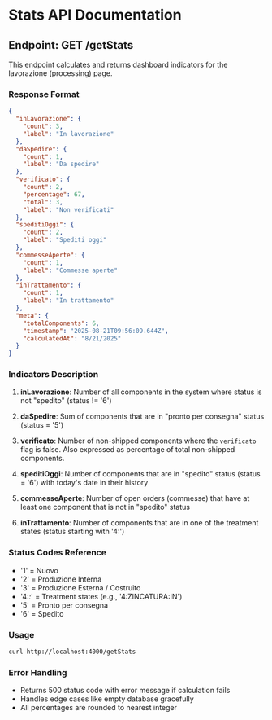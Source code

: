 # Stats API Documentation

## Endpoint: GET /getStats

This endpoint calculates and returns dashboard indicators for the lavorazione (processing) page.

### Response Format

```json
{
  "inLavorazione": {
    "count": 3,
    "label": "In lavorazione"
  },
  "daSpedire": {
    "count": 1,
    "label": "Da spedire"
  },
  "verificato": {
    "count": 2,
    "percentage": 67,
    "total": 3,
    "label": "Non verificati"
  },
  "speditiOggi": {
    "count": 2,
    "label": "Spediti oggi"
  },
  "commesseAperte": {
    "count": 1,
    "label": "Commesse aperte"
  },
  "inTrattamento": {
    "count": 1,
    "label": "In trattamento"
  },
  "meta": {
    "totalComponents": 6,
    "timestamp": "2025-08-21T09:56:09.644Z",
    "calculatedAt": "8/21/2025"
  }
}
```

### Indicators Description

1. **inLavorazione**: Number of all components in the system where status is not "spedito" (status != '6')

2. **daSpedire**: Sum of components that are in "pronto per consegna" status (status = '5')

3. **verificato**: Number of non-shipped components where the `verificato` flag is false. Also expressed as percentage of total non-shipped components.

4. **speditiOggi**: Number of components that are in "spedito" status (status = '6') with today's date in their history

5. **commesseAperte**: Number of open orders (commesse) that have at least one component that is not in "spedito" status

6. **inTrattamento**: Number of components that are in one of the treatment states (status starting with '4:')

### Status Codes Reference

- '1' = Nuovo
- '2' = Produzione Interna
- '3' = Produzione Esterna / Costruito
- '4:*:*' = Treatment states (e.g., '4:ZINCATURA:IN')
- '5' = Pronto per consegna
- '6' = Spedito

### Usage

```bash
curl http://localhost:4000/getStats
```

### Error Handling

- Returns 500 status code with error message if calculation fails
- Handles edge cases like empty database gracefully
- All percentages are rounded to nearest integer